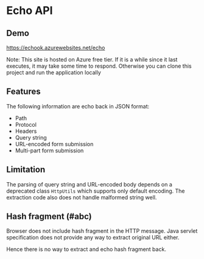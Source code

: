 # Echo API

## Demo

https://echook.azurewebsites.net/echo

Note: This site is hosted on Azure free tier. If it is a while since it last executes, it may take some time to respond. 
Otherwise you can clone this project and run the application locally

## Features

The following information are echo back in JSON format:
- Path
- Protocol
- Headers
- Query string
- URL-encoded form submission
- Multi-part form submission

## Limitation

The parsing of query string and URL-encoded body depends on a deprecated class `HttpUtils` which supports only default 
encoding. The extraction code also does not handle malformed string well.

## Hash fragment (#abc)

Browser does not include hash fragment in the HTTP message. Java servlet specification does not provide any way to extract
original URL either.

Hence there is no way to extract and echo hash fragment back.

